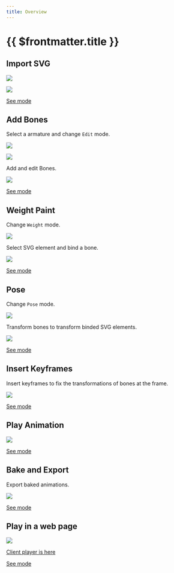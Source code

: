 ```yaml
---
title: Overview
---
```


# {{ $frontmatter.title }}

## Import SVG

![](./assets/import_svg.png)

![](./assets/svg.png)

[See mode](import)

## Add Bones

Select a armature and change `Edit` mode.

![](./assets/object_mode.png)

![](./assets/edit_mode.png)

Add and edit Bones.

![](./assets/add_bones.png)

[See mode](mode/edit)

## Weight Paint

Change `Weight` mode.

![](./assets/weight_mode.png)

Select SVG element and bind a bone.

![](./assets/bind_elm.png)

[See mode](mode/weight-paint)

## Pose

Change `Pose` mode.

![](./assets/pose_mode.png)

Transform bones to transform binded SVG elements.

![](./assets/pose.png)

[See mode](mode/pose)

## Insert Keyframes

Insert keyframes to fix the transformations of bones at the frame.

![](./assets/key.png)

[See mode](animation/keyframe)

## Play Animation

![](./assets/play.gif)

[See mode](animation/controller)

## Bake and Export

Export baked animations.

![](./assets/import_svg.png)

[See mode](export)

## Play in a web page

![](./assets/client.gif)

[Client player is here](https://github.com/miyanokomiya/blendic-svg-player)

[See mode](export)
